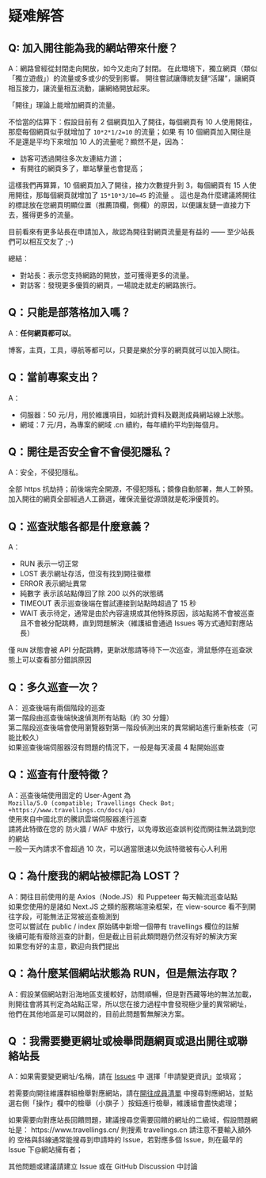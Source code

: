 # 疑难解答

## Q: 加入開往能為我的網站帶來什麼？

A：網路曾經從封閉走向開放，如今又走向了封閉。 在此環境下，獨立網頁（類似「獨立遊戲」）的流量或多或少的受到影響。 開往嘗試讓傳統友鏈“活躍”，讓網頁相互接力，讓流量相互流動，讓網絡開放起來。

「開往」理論上能增加網頁的流量。

不恰當的估算下：假設目前有 2 個網頁加入了開往，每個網頁有 10 人使用開往，那麼每個網頁似乎就增加了 `10*2*1/2=10` 的流量；如果 有 10 個網頁加入開往是不是還是平均下來增加 10 人的流量呢？顯然不是，因為：

- 訪客可透過開往多次友連結力道；
- 有開往的網頁多了，單站擊量也會提高；

這樣我們再算算，10 個網頁加入了開往，接力次數提升到 3，每個網頁有 15 人使用開往，那每個網頁就增加了 `15*10*3/10=45` 的流量 。
這也是為什麼建議將開往的標誌放在您網頁明顯位置（推薦頂欄，側欄）的原因，以便讓友鏈一直接力下去，獲得更多的流量。

目前看來有更多站長在申請加入，故認為開往對網頁流量是有益的 —— 至少站長們可以相互交友了 ;-)

總結：

- 對站長：表示您支持網路的開放，並可獲得更多的流量。
- 對訪客：發現更多優質的網頁，一場說走就走的網路旅行。

## Q：只能是部落格加入嗎？

A：**任何網頁都可以**。

博客，主頁，工具，導航等都可以，只要是樂於分享的網頁就可以加入開往。

## Q：當前專案支出？

A：

- 伺服器：50 元/月，用於維護項目，如統計資料及觀測成員網站線上狀態。
- 網域：7 元/月，為專案的網域 .cn 續約，每年續約平均到每個月。

## Q：開往是否安全會不會侵犯隱私？

A：安全，不侵犯隱私。

全部 https 抗劫持；前後端完全開源，不侵犯隱私；鏡像自動部署，無人工幹預。 加入開往的網頁全部經過人工篩選，確保流量從源頭就是乾淨優質的。

## Q：巡查狀態各都是什麼意義？

A：

- RUN 表示一切正常
- LOST 表示網址存活，但沒有找到開往徽標
- ERROR 表示網址異常
- 純數字 表示該站點傳回了除 200 以外的狀態碼
- TIMEOUT 表示巡查後端在嘗試連接到站點時超過了 15 秒
- WAIT 表示待定，通常是由於內容違規或其他特殊原因，該站點將不會被巡查且不會被分配跳轉，直到問題解決（維護組會通過 Issues 等方式通知對應站長）

僅 `RUN` 狀態會被 API 分配跳轉，更新狀態請等待下一次巡查，滑鼠懸停在巡查狀態上可以查看部分錯誤原因

## Q：多久巡查一次？

A：
巡查後端有兩個階段的巡查\
第一階段由巡查後端快速偵測所有站點（約 30 分鐘）\
第二階段巡查後端會使用瀏覽器對第一階段偵測出來的異常網站進行重新核查（可能比較久）\
如果巡查後端伺服器沒有問題的情況下，一般是每天凌晨 4 點開始巡查

## Q：巡查有什麼特徵？

A：巡查後端使用固定的 User-Agent 為\
`Mozilla/5.0 (compatible; Travellings Check Bot; +https://www.travellings.cn/docs/qa)`\
使用來自中國北京的騰訊雲端伺服器進行巡查\
請將此特徵在您的 防火牆 / WAF 中放行，以免導致巡查誤判從而開往無法跳到您的網站\
一般一天內請求不會超過 10 次，可以適當限速以免該特徵被有心人利用

## Q：為什麼我的網站被標記為 LOST？

A：開往目前使用的是 Axios（Node.JS）和 Puppeteer 每天輪流巡查站點\
如果您使用的是諸如 Next.JS 之類的服務端渲染框架，在 view-source 看不到開往字段，可能無法正常被巡查檢測到\
您可以嘗試在 public / index 原始碼中新增一個帶有 travellings 欄位的註解\
後續可能有廢除巡查的計劃，但是截止目前此類問題仍然沒有好的解決方案\
如果您有好的主意，歡迎向我們提出

## Q：為什麼某個網站狀態為 RUN，但是無法存取？

A：假設某個網站對沿海地區支援較好，訪問順暢，但是對西藏等地的無法加載，則開往會將其判定為站點正常，所以您在接力過程中會發現極少量的異常網址， 他們在其他地區是可以開啟的，目前此問題暫無解決方案。

## Q ：我需要變更網址或檢舉問題網頁或退出開往或聯絡站長

A：如果需要變更網址/名稱，請在 [Issues](https://github.com/travellings-link/travellings/issues) 中 選擇「申請變更資訊」並填寫；

若需要向開往維護群組檢舉對應網站，請在[開往成員清單](https://list.travellings.cn/) 中搜尋對應網站，並點選右側「操作」欄中的檢舉（小旗子 ）按鈕進行檢舉，維護組會盡快處理；

如果需要向對應站長回饋問題，建議搜尋您需要回饋的網址的二級域，假設問題網址是： https\://www\.travellings.cn/ 則搜素 travellings.cn 請注意不要輸入額外的 空格與斜線通常能搜尋到申請時的 Issue，若對應多個 Issue，則在最早的 Issue 下@網站擁有者；

其他問題或建議請建立 Issue 或在 GitHub Discussion 中討論
